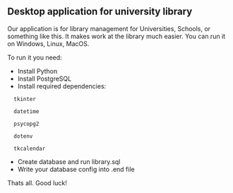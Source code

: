 ## Desktop application for university library

Our application is for library management for Universities, Schools, or something like this.
It makes work at the library much easier.
You can run it on Windows, Linux, MacOS.

To run it you need:

- Install Python
- Install PostgreSQL
- Install required dependencies: 
```
  tkinter
  
  datetime
  
  psycopg2
  
  dotenv
  
  tkcalendar
```
- Create database and run library.sql
- Write your database config into .end file

Thats all. Good luck!
